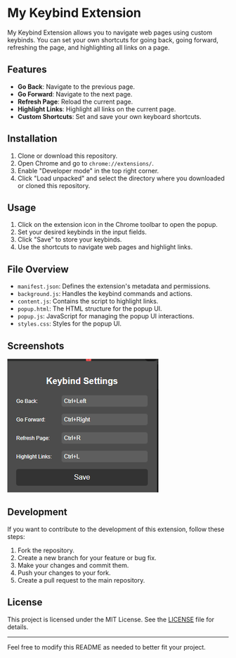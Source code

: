 # My Keybind Extension

My Keybind Extension allows you to navigate web pages using custom keybinds. You can set your own shortcuts for going back, going forward, refreshing the page, and highlighting all links on a page.

## Features

- **Go Back**: Navigate to the previous page.
- **Go Forward**: Navigate to the next page.
- **Refresh Page**: Reload the current page.
- **Highlight Links**: Highlight all links on the current page.
- **Custom Shortcuts**: Set and save your own keyboard shortcuts.

## Installation

1. Clone or download this repository.
2. Open Chrome and go to `chrome://extensions/`.
3. Enable "Developer mode" in the top right corner.
4. Click "Load unpacked" and select the directory where you downloaded or cloned this repository.

## Usage

1. Click on the extension icon in the Chrome toolbar to open the popup.
2. Set your desired keybinds in the input fields.
3. Click "Save" to store your keybinds.
4. Use the shortcuts to navigate web pages and highlight links.

## File Overview

- `manifest.json`: Defines the extension's metadata and permissions.
- `background.js`: Handles the keybind commands and actions.
- `content.js`: Contains the script to highlight links.
- `popup.html`: The HTML structure for the popup UI.
- `popup.js`: JavaScript for managing the popup UI interactions.
- `styles.css`: Styles for the popup UI.

## Screenshots

![Popup UI](image.png)

## Development

If you want to contribute to the development of this extension, follow these steps:

1. Fork the repository.
2. Create a new branch for your feature or bug fix.
3. Make your changes and commit them.
4. Push your changes to your fork.
5. Create a pull request to the main repository.

## License

This project is licensed under the MIT License. See the [LICENSE](LICENSE) file for details.

---

Feel free to modify this README as needed to better fit your project.
